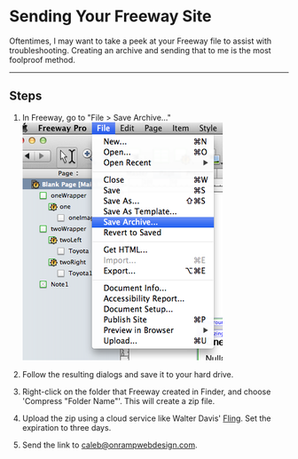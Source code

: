 # Sending Your Freeway Site

Oftentimes, I may want to take a peek at your Freeway file to assist with troubleshooting. Creating an archive and sending that to me is the most foolproof method.

---

## Steps

1. In Freeway, go to "File > Save Archive…"
![File > Save Archive](images/sending-website-one.png)

2. Follow the resulting dialogs and save it to your hard drive.

3. Right-click on the folder that Freeway created in Finder, and choose 'Compress "Folder Name"'. This will create a zip file.

4. Upload the zip using a cloud service like Walter Davis' [Fling](http://fling.walterdavisstudio.com). Set the expiration to three days.

5. Send the link to <caleb@onrampwebdesign.com>.
